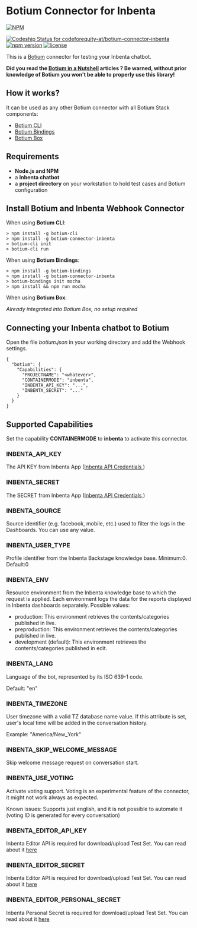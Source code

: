 # Botium Connector for Inbenta 

[![NPM](https://nodei.co/npm/botium-connector-inbenta.png?downloads=true&downloadRank=true&stars=true)](https://nodei.co/npm/botium-connector-inbenta/)

[![Codeship Status for codeforequity-at/botium-connector-inbenta](https://app.codeship.com/projects/e1c0928f-b1b3-4324-a60a-39711c26b9f0/status?branch=main)](https://app.codeship.com/projects/446752)
[![npm version](https://badge.fury.io/js/botium-connector-inbenta.svg)](https://badge.fury.io/js/botium-connector-inbenta)
[![license](https://img.shields.io/github/license/mashape/apistatus.svg)]()

This is a [Botium](https://github.com/codeforequity-at/botium-core) connector for testing your Inbenta chatbot.

__Did you read the [Botium in a Nutshell](https://medium.com/@floriantreml/botium-in-a-nutshell-part-1-overview-f8d0ceaf8fb4) articles ? Be warned, without prior knowledge of Botium you won't be able to properly use this library!__

## How it works?
It can be used as any other Botium connector with all Botium Stack components:
* [Botium CLI](https://github.com/codeforequity-at/botium-cli/)
* [Botium Bindings](https://github.com/codeforequity-at/botium-bindings/)
* [Botium Box](https://www.botium.at)

## Requirements

* __Node.js and NPM__
* a __Inbenta chatbot__
* a __project directory__ on your workstation to hold test cases and Botium configuration

## Install Botium and Inbenta Webhook Connector

When using __Botium CLI__:

```
> npm install -g botium-cli
> npm install -g botium-connector-inbenta
> botium-cli init
> botium-cli run
```

When using __Botium Bindings__:

```
> npm install -g botium-bindings
> npm install -g botium-connector-inbenta
> botium-bindings init mocha
> npm install && npm run mocha
```

When using __Botium Box__:

_Already integrated into Botium Box, no setup required_

## Connecting your Inbenta chatbot to Botium

Open the file _botium.json_ in your working directory and add the Webhook settings.

```
{
  "botium": {
    "Capabilities": {
      "PROJECTNAME": "<whatever>",
      "CONTAINERMODE": "inbenta",
      "INBENTA_API_KEY": "...",
      "INBENTA_SECRET": "..."
    }
  }
}
```

## Supported Capabilities

Set the capability __CONTAINERMODE__ to __inbenta__ to activate this connector.

### INBENTA_API_KEY
The API KEY from Inbenta App ([Inbenta API Credentials ](https://help.inbenta.com/en/general/inbenta-app/administration/managing-credentials-for-developers/finding-your-instance-s-api-credentials/))

### INBENTA_SECRET
The SECRET from Inbenta App ([Inbenta API Credentials ](https://help.inbenta.com/en/general/inbenta-app/administration/managing-credentials-for-developers/finding-your-instance-s-api-credentials/))

### INBENTA_SOURCE
Source identifier (e.g. facebook, mobile, etc.) used to filter the logs in the Dashboards. You can use any value.

### INBENTA_USER_TYPE
Profile identifier from the Inbenta Backstage knowledge base. Minimum:0. Default:0

### INBENTA_ENV
Resource environment from the Inbenta knowledge base to which the request is applied. Each environment logs the data for the reports displayed in Inbenta dashboards separately. Possible values:
 - production: This environment retrieves the contents/categories published in live.
 - preproduction: This environment retrieves the contents/categories published in live.
 - development (default): This environment retrieves the contents/categories published in edit.

### INBENTA_LANG
Language of the bot, represented by its ISO 639-1 code. 

Default: "en"

### INBENTA_TIMEZONE
User timezone with a valid TZ database name value. If this attribute is set, user's local time will be added in the conversation history.

Example: "America/New_York"

### INBENTA_SKIP_WELCOME_MESSAGE
Skip welcome message request on conversation start.

### INBENTA_USE_VOTING
Activate voting support. Voting is an experimental feature of the connector, it might not work always as expected. 

Known issues: Supports just english, and it is not possible to automate it (voting ID is generated for every conversation)
  
### INBENTA_EDITOR_API_KEY
Inbenta Editor API is required for download/upload Test Set. You can read about it [here](https://developers.inbenta.io/chatbot/editor-api/editor-api-setup)

### INBENTA_EDITOR_SECRET
Inbenta Editor API is required for download/upload Test Set. You can read about it [here](https://developers.inbenta.io/chatbot/editor-api/editor-api-setup)

### INBENTA_EDITOR_PERSONAL_SECRET
Inbenta Personal Secret is required for download/upload Test Set. You can read about it [here](https://help.inbenta.com/en/general/platform-overview/administration/managing-credentials-for-developers/managing-your-ups-tokens/)
